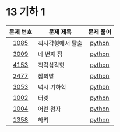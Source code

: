 # 13 기하 1

|문제 번호|문제 제목|문제 풀이|
|:---:|---|:---:|
[1085](https://www.acmicpc.net/problem/1085)|직사각형에서 탈출|[python](1085.py)
[3009](https://www.acmicpc.net/problem/3009)|네 번째 점|[python](3009.py)
[4153](https://www.acmicpc.net/problem/4153)|직각삼각형|[python](4153.py)
[2477](https://www.acmicpc.net/problem/2477)|참외밭|[python](2477.py)
[3053](https://www.acmicpc.net/problem/3053)|택시 기하학|[python](3053.py)
[1002](https://www.acmicpc.net/problem/1002)|터렛|[python](1002.py)
[1004](https://www.acmicpc.net/problem/1004)|어린 왕자|[python](1004.py)
[1358](https://www.acmicpc.net/problem/1358)|하키|[python](1358.py)